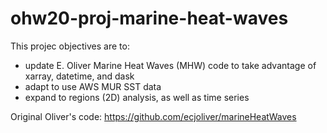 # ohw20-proj-marine-heat-waves
This projec objectives are to:
- update E. Oliver Marine Heat Waves (MHW) code to take advantage of xarray, datetime, and dask
- adapt to use AWS MUR SST data
- expand to regions (2D) analysis, as well as time series

Original Oliver's code:
https://github.com/ecjoliver/marineHeatWaves 


